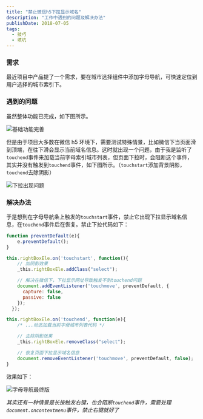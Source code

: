 ```yaml
---
title: "禁止微信h5下拉显示域名"
description: "工作中遇到的问题及解决办法"
publishDate: 2018-07-05
tags:
  - 技巧
  - 填坑
---
```


### 需求

最近项目中产品提了一个需求，要在城市选择组件中添加字母导航，可快速定位到用户选择的城市索引下。

### 遇到的问题

虽然整体功能已完成，如下图所示。

![基础功能完善](https://cdn.jsdelivr.net/gh/liuxingyu521/pictureBed@picture/blog/letterguide.gif)

但是由于项目大多数在微信 h5 环境下，需要测试特殊情景，比如微信下当页面滑到顶端，在往下滑会显示当前域名信息。这时就出现一个问题，由于我是监听了`touchend`事件来加载当前字母索引城市列表，但页面下拉时，会阻断这个事件，其实并没有触发到`touchend`事件，如下图所示。（`touchstart`添加背景阴影，`touchend`去除阴影）

![下拉出现问题](https://cdn.jsdelivr.net/gh/liuxingyu521/pictureBed@picture/blog/pulldown-error.gif)

### 解决办法

于是想到在字母导航条上触发的`touchstart`事件，禁止它出现下拉显示域名信息，在`touchend`事件后在恢复。禁止下拉代码如下：

```js
function preventDefault(e){
    e.preventDefault();
}

this.rightBoxEle.on('touchstart', function(){
    // 加阴影效果
    _this.rightBoxEle.addClass("select");

    // 解决在微信下，下拉显示网址导致触发不到touchend问题
    document.addEventListener('touchmove', preventDefault, {
      capture: false,
      passive: false
    });
  });

this.rightBoxEle.on('touchend', function(e){
    /* ...动态加载当前字母城市列表代码 */

    // 去除阴影效果
    _this.rightBoxEle.removeClass("select");

    // 恢复页面下拉显示域名信息
    document.removeEventListener('touchmove', preventDefault, false);
}
```

效果如下：

![字母导航最终版](https://cdn.jsdelivr.net/gh/liuxingyu521/pictureBed@picture/blog/letterguide-final.gif)

_其实还有一种情景是长按触发右键，也会阻断`touchend`事件，需要处理`document.oncontextmenu`事件，禁止右键就好了_

